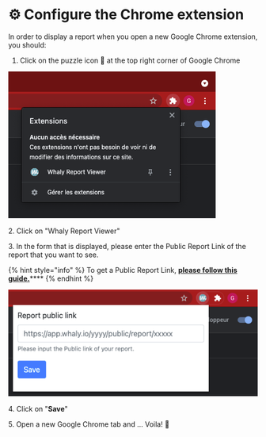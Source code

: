 # ⚙ Configure the Chrome extension

In order to display a report when you open a new Google Chrome extension, you should:

1. Click on the puzzle icon 🧩 at the top right corner of Google Chrome

![](<../../../.gitbook/assets/image (134).png>)

2\. Click on "Whaly Report Viewer"

3\. In the form that is displayed, please enter the Public Report Link of the report that you want to see.&#x20;

{% hint style="info" %}
To get a Public Report Link, [**please follow this guide.**](../../../reporting/reports/share-a-report-by-link.md)****
{% endhint %}

![](<../../../.gitbook/assets/image (135).png>)

4\. Click on "**Save**"

5\. Open a new Google Chrome tab and ... Voila! 🎉&#x20;
